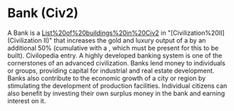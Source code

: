 # Bank (Civ2)

 A Bank is a [List%20of%20buildings%20in%20Civ2](building) in "[Civilization%20II](Civilization II)" that increases the gold and luxury output of a by an additional 50% (cumulative with a , which must be present for this to be built).
Civilopedia entry.
A highly developed banking system is one of the cornerstones of an advanced civilization. Banks lend money to individuals or groups, providing capital for industrial and real estate development. Banks also contribute to the economic growth of a city or region by stimulating the development of production facilities. Individual citizens can also benefit by investing their own surplus money in the bank and earning interest on it.